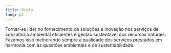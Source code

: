 ```yaml
---
title: Visão
lang: pt
---
```

Tornar-se líder no fornecimento de soluções e inovação nos serviços de consultoria ambiental eficientes e gestão sustentável dos recursos naturais. Fazemos isso melhorando sempre a qualidade dos serviços prestados em harmonia com as questões ambientais e de sustentabilidade.
